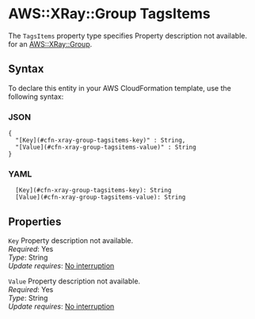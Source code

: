 # AWS::XRay::Group TagsItems<a name="aws-properties-xray-group-tagsitems"></a>

<a name="aws-properties-xray-group-tagsitems-description"></a>The `TagsItems` property type specifies Property description not available\. for an [AWS::XRay::Group](aws-resource-xray-group.md)\.

## Syntax<a name="aws-properties-xray-group-tagsitems-syntax"></a>

To declare this entity in your AWS CloudFormation template, use the following syntax:

### JSON<a name="aws-properties-xray-group-tagsitems-syntax.json"></a>

```
{
  "[Key](#cfn-xray-group-tagsitems-key)" : String,
  "[Value](#cfn-xray-group-tagsitems-value)" : String
}
```

### YAML<a name="aws-properties-xray-group-tagsitems-syntax.yaml"></a>

```
  [Key](#cfn-xray-group-tagsitems-key): String
  [Value](#cfn-xray-group-tagsitems-value): String
```

## Properties<a name="aws-properties-xray-group-tagsitems-properties"></a>

`Key`  <a name="cfn-xray-group-tagsitems-key"></a>
Property description not available\.  
*Required*: Yes  
*Type*: String  
*Update requires*: [No interruption](https://docs.aws.amazon.com/AWSCloudFormation/latest/UserGuide/using-cfn-updating-stacks-update-behaviors.html#update-no-interrupt)

`Value`  <a name="cfn-xray-group-tagsitems-value"></a>
Property description not available\.  
*Required*: Yes  
*Type*: String  
*Update requires*: [No interruption](https://docs.aws.amazon.com/AWSCloudFormation/latest/UserGuide/using-cfn-updating-stacks-update-behaviors.html#update-no-interrupt)